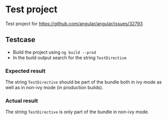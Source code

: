 # Test project

Test project for https://github.com/angular/angular/issues/32793

## Testcase

- Build the project using `ng build --prod`
- In the build output search for the string `TestDirective`

### Expected result

The string `TestDirective` should be part of the bundle both in ivy mode as well as in non-ivy mode (in production builds).

### Actual result

The string `TestDirective` is only part of the bundle in non-ivy mode.
